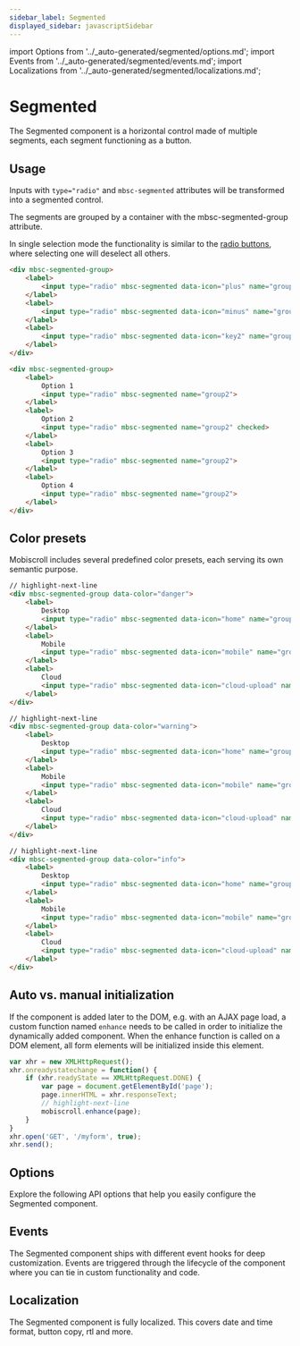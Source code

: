 ```yaml
---
sidebar_label: Segmented
displayed_sidebar: javascriptSidebar
---
```


import Options from '../\_auto-generated/segmented/options.md';
import Events from '../\_auto-generated/segmented/events.md';
import Localizations from '../\_auto-generated/segmented/localizations.md';

# Segmented

The Segmented component is a horizontal control made of multiple segments, each segment functioning as a button.

## Usage

Inputs with `type="radio"` and `mbsc-segmented` attributes will be transformed into a segmented control.

The segments are grouped by a container with the mbsc-segmented-group attribute.

In single selection mode the functionality is similar to the [radio buttons](./radio), where selecting one will deselect all others.

```html title="With icon"
<div mbsc-segmented-group>
    <label>
        <input type="radio" mbsc-segmented data-icon="plus" name="group1" checked>
    </label>
    <label>
        <input type="radio" mbsc-segmented data-icon="minus" name="group1">
    </label>
    <label>
        <input type="radio" mbsc-segmented data-icon="key2" name="group1">
    </label>
</div>
```

```html title="With text"
<div mbsc-segmented-group>
    <label>
        Option 1
        <input type="radio" mbsc-segmented name="group2">
    </label>
    <label>
        Option 2
        <input type="radio" mbsc-segmented name="group2" checked>
    </label>
    <label>
        Option 3
        <input type="radio" mbsc-segmented name="group2">
    </label>
    <label>
        Option 4
        <input type="radio" mbsc-segmented name="group2">
    </label>
</div>
```

## Color presets

Mobiscroll includes several predefined color presets, each serving its own semantic purpose.

```html
// highlight-next-line
<div mbsc-segmented-group data-color="danger">
    <label>
        Desktop
        <input type="radio" mbsc-segmented data-icon="home" name="group-danger">
    </label>
    <label>
        Mobile
        <input type="radio" mbsc-segmented data-icon="mobile" name="group-danger" checked>
    </label>
    <label>
        Cloud
        <input type="radio" mbsc-segmented data-icon="cloud-upload" name="group-danger">
    </label>
</div>

// highlight-next-line
<div mbsc-segmented-group data-color="warning">
    <label>
        Desktop
        <input type="radio" mbsc-segmented data-icon="home" name="group-warning">
    </label>
    <label>
        Mobile
        <input type="radio" mbsc-segmented data-icon="mobile" name="group-warning" checked>
    </label>
    <label>
        Cloud
        <input type="radio" mbsc-segmented data-icon="cloud-upload" name="group-warning">
    </label>
</div>

// highlight-next-line
<div mbsc-segmented-group data-color="info">
    <label>
        Desktop
        <input type="radio" mbsc-segmented data-icon="home" name="group-info">
    </label>
    <label>
        Mobile
        <input type="radio" mbsc-segmented data-icon="mobile" name="group-info" checked>
    </label>
    <label>
        Cloud
        <input type="radio" mbsc-segmented data-icon="cloud-upload" name="group-info">
    </label>
</div>
```

## Auto vs. manual initialization

If the component is added later to the DOM, e.g. with an AJAX page load, a custom function named `enhance` needs to be called in order to initialize the dynamically added component. When the enhance function is called on a DOM element, all form elements will be initialized inside this element.

```js
var xhr = new XMLHttpRequest();
xhr.onreadystatechange = function() {
    if (xhr.readyState == XMLHttpRequest.DONE) {
        var page = document.getElementById('page');
        page.innerHTML = xhr.responseText;
        // highlight-next-line
        mobiscroll.enhance(page);
    }
}
xhr.open('GET', '/myform', true);
xhr.send();
```

<div className="option-list">

## Options
Explore the following API options that help you easily configure the Segmented component.

<Options />

## Events
The Segmented component ships with different event hooks for deep customization. Events are triggered through the lifecycle of the component where you can tie in custom functionality and code.

<Events />

## Localization
The Segmented component is fully localized. This covers date and time format, button copy, rtl and more.

<Localizations />

</div>
